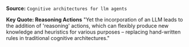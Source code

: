 **Source:** `Cognitive architectures for llm agents`

**Key Quote: Reasoning Actions**
"Yet the incorporation of an LLM leads to the addition of 'reasoning' actions, which can flexibly produce new knowledge and heuristics for various purposes – replacing hand-written rules in traditional cognitive architectures."
